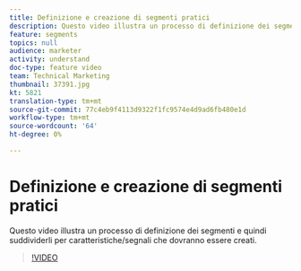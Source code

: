 ```yaml
---
title: Definizione e creazione di segmenti pratici
description: Questo video illustra un processo di definizione dei segmenti e quindi suddividerli per caratteristiche/segnali che dovranno essere creati.
feature: segments
topics: null
audience: marketer
activity: understand
doc-type: feature video
team: Technical Marketing
thumbnail: 37391.jpg
kt: 5821
translation-type: tm+mt
source-git-commit: 77c4eb9f4113d9322f1fc9574e4d9ad6fb480e1d
workflow-type: tm+mt
source-wordcount: '64'
ht-degree: 0%

---
```



# Definizione e creazione di segmenti pratici

Questo video illustra un processo di definizione dei segmenti e quindi suddividerli per caratteristiche/segnali che dovranno essere creati.

>[!VIDEO](https://video.tv.adobe.com/v/37391/?quality=12&learn=on)
